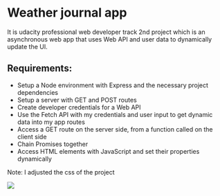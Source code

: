 <h1>Weather journal app</h1>
<p>It is udacity professional web developer track 2nd project which is an asynchronous web app that uses Web API and user data to dynamically update the UI.</p>
<h2>Requirements:</h2>

<ul>
<li>Setup a Node environment with Express and the necessary project dependencies</li>
<li>Setup a server with GET and POST routes</li>
<li>Create developer credentials for a Web API</li>
<li>Use the Fetch API with my credentials and user input to get dynamic data into my app routes</li>
<li>Access a GET route on the server side, from a function called on the client side</li>
<li>Chain Promises together</li>
<li>Access HTML elements with JavaScript and set their properties dynamically</li>
</ul>

<p>Note: I adjusted the css of the project</p>
<img src="https://user-images.githubusercontent.com/103899610/206684293-f4800b3b-12cb-498b-be0a-61396d5d0d85.png">


